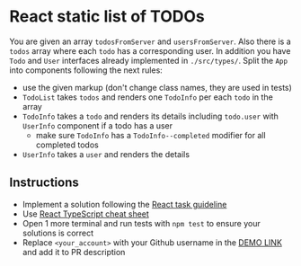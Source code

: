 # React static list of TODOs
You are given an array `todosFromServer` and `usersFromServer`. Also there is
a `todos` array where each `todo` has a corresponding user. In addition you
have `Todo` and `User` interfaces already implemented in `./src/types/`. Split
the `App` into components following the next rules:

- use the given markup (don't change class names, they are used in tests)
- `TodoList` takes `todos` and renders one `TodoInfo` per each `todo` in the array
- `TodoInfo` takes a `todo` and renders its details including `todo.user` with
  `UserInfo` component if a todo has a user
  - make sure `TodoInfo` has a `TodoInfo--completed` modifier for all completed todos
- `UserInfo` takes a `user` and renders the details

## Instructions
- Implement a solution following the [React task guideline](https://github.com/mate-academy/react_task-guideline#react-tasks-guideline)
- Use [React TypeScript cheat sheet](https://mate-academy.github.io/fe-program/js/extra/react-typescript)
- Open 1 more terminal and run tests with `npm test` to ensure your solutions is correct
- Replace `<your_account>` with your Github username in the [DEMO LINK](https://<your_account>.github.io/react_static-list-of-todos/) and add it to PR description
